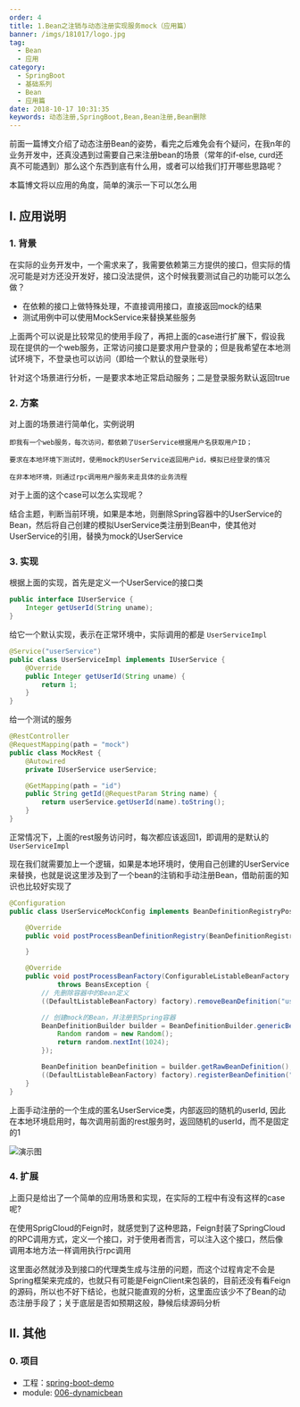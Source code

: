 ```yaml
---
order: 4
title: 1.Bean之注销与动态注册实现服务mock（应用篇）
banner: /imgs/181017/logo.jpg
tag: 
  - Bean
  - 应用
category: 
  - SpringBoot
  - 基础系列
  - Bean
  - 应用篇
date: 2018-10-17 10:31:35
keywords: 动态注册,SpringBoot,Bean,Bean注册,Bean删除
---
```


前面一篇博文介绍了动态注册Bean的姿势，看完之后难免会有个疑问，在我n年的业务开发中，还真没遇到过需要自己来注册bean的场景（常年的if-else, curd还真不可能遇到）那么这个东西到底有什么用，或者可以给我们打开哪些思路呢？

本篇博文将以应用的角度，简单的演示一下可以怎么用

<!-- more -->

## I. 应用说明

### 1. 背景

在实际的业务开发中，一个需求来了，我需要依赖第三方提供的接口，但实际的情况可能是对方还没开发好，接口没法提供，这个时候我要测试自己的功能可以怎么做？

- 在依赖的接口上做特殊处理，不直接调用接口，直接返回mock的结果
- 测试用例中可以使用MockService来替换某些服务

上面两个可以说是比较常见的使用手段了，再把上面的case进行扩展下，假设我现在提供的一个web服务，正常访问接口是要求用户登录的；但是我希望在本地测试环境下，不登录也可以访问（即给一个默认的登录账号）

针对这个场景进行分析，一是要求本地正常启动服务；二是登录服务默认返回true

### 2. 方案

对上面的场景进行简单化，实例说明

```
即我有一个web服务，每次访问，都依赖了UserService根据用户名获取用户ID；

要求在本地环境下测试时，使用mock的UserService返回用户id，模拟已经登录的情况

在非本地环境，则通过rpc调用用户服务来走具体的业务流程
```

对于上面的这个case可以怎么实现呢？

结合主题，判断当前环境，如果是本地，则删除Spring容器中的UserService的Bean，然后将自己创建的模拟UserService类注册到Bean中，使其他对UserService的引用，替换为mock的UserService

### 3. 实现

根据上面的实现，首先是定义一个UserService的接口类

```java
public interface IUserService {
    Integer getUserId(String uname);
}
```

给它一个默认实现，表示在正常环境中，实际调用的都是 `UserServiceImpl`

```java
@Service("userService")
public class UserServiceImpl implements IUserService {
    @Override
    public Integer getUserId(String uname) {
        return 1;
    }
}
```

给一个测试的服务

```java
@RestController
@RequestMapping(path = "mock")
public class MockRest {
    @Autowired
    private IUserService userService;

    @GetMapping(path = "id")
    public String getId(@RequestParam String name) {
        return userService.getUserId(name).toString();
    }
}
```

正常情况下，上面的rest服务访问时，每次都应该返回1，即调用的是默认的`UserServiceImpl`

现在我们就需要加上一个逻辑，如果是本地环境时，使用自己创建的UserService来替换，也就是说这里涉及到了一个bean的注销和手动注册Bean，借助前面的知识也比较好实现了

```java
@Configuration
public class UserServiceMockConfig implements BeanDefinitionRegistryPostProcessor {

    @Override
    public void postProcessBeanDefinitionRegistry(BeanDefinitionRegistry beanDefinitionRegistry) throws BeansException {

    }

    @Override
    public void postProcessBeanFactory(ConfigurableListableBeanFactory factory)
            throws BeansException {
        // 先删除容器中的Bean定义
        ((DefaultListableBeanFactory) factory).removeBeanDefinition("userService");

        // 创建mock的Bean，并注册到Spring容器
        BeanDefinitionBuilder builder = BeanDefinitionBuilder.genericBeanDefinition(IUserService.class, () -> uname -> {
            Random random = new Random();
            return random.nextInt(1024);
        });

        BeanDefinition beanDefinition = builder.getRawBeanDefinition();
        ((DefaultListableBeanFactory) factory).registerBeanDefinition("userService", beanDefinition);
    }
}
```

上面手动注册的一个生成的匿名UserService类，内部返回的随机的userId, 因此在本地环境启用时，每次调用前面的rest服务时，返回随机的userId，而不是固定的1

![演示图](http://spring.hhui.top/spring-blog/imgs/181017/00.gif)

### 4. 扩展

上面只是给出了一个简单的应用场景和实现，在实际的工程中有没有这样的case呢?

在使用SprigCloud的Feign时，就感觉到了这种思路，Feign封装了SpringCloud的RPC调用方式，定义一个接口，对于使用者而言，可以注入这个接口，然后像调用本地方法一样调用执行rpc调用

这里面必然就涉及到接口的代理类生成与注册的问题，而这个过程肯定不会是Spring框架来完成的，也就只有可能是FeignClient来包装的，目前还没有看Feign的源码，所以也不好下结论，也就只能直观的分析，这里面应该少不了Bean的动态注册手段了；关于底层是否如预期这般，静候后续源码分析


## II. 其他

### 0. 项目

- 工程：[spring-boot-demo](https://github.com/liuyueyi/spring-boot-demo)
- module: [006-dynamicbean](https://github.com/liuyueyi/spring-boot-demo/tree/master/spring-boot/006-dynamicbean)

